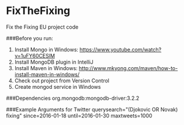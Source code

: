 # FixTheFixing
Fix the Fixing EU project code

###Before you run:
1) Install Mongo in Windows: https://www.youtube.com/watch?v=1uFY60CESlM <br/>
2) Install MongoDB plugin in IntelliJ <br/>
3) Install Maven in Windows: http://www.mkyong.com/maven/how-to-install-maven-in-windows/ <br/>
4) Check out project from Version Control <br/>
5) Create mongod service in Windows <br/>

###Dependencies
org.mongodb:mongodb-driver:3.2.2

###Example Arguments for Twitter
querysearch="(Djokovic OR Novak) fixing" since=2016-01-18 until=2016-01-30 maxtweets=1000
